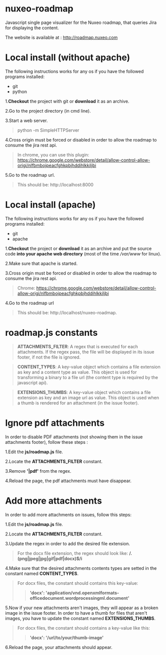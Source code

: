 nuxeo-roadmap
=============

Javascript single page visualizer for the Nuxeo roadmap, that queries Jira for displaying the content.

The website is available at : http://roadmap.nuxeo.com

Local install (without apache)
=

The following instructions works for any os if you have the followed programs installed: 
- git
- python

1.**Checkout** the project with git or **download** it as an archive.

2.Go to the project directory (in cmd line).

3.Start a web server.
> python -m SimpleHTTPServer

4.Cross origin must be forced or disabled in order to allow the roadmap to consume the jira rest api.
> In chrome, you can use this plugin: https://chrome.google.com/webstore/detail/allow-control-allow-origi/nlfbmbojpeacfghkpbjhddihlkkiljbi

5.Go to the roadmap url.
> This should be: http://localhost:8000

Local install (apache)
=

The following instructions works for any os if you have the followed programs installed: 
- git
- apache

1.**Checkout** the project or **download** it as an archive and put the source code **into your apache web directory** (most of the time */var/www* for linux).

2.Make sure that apache is started.

3.Cross origin must be forced or disabled in order to allow the roadmap to consume the jira rest api.
> Chrome: https://chrome.google.com/webstore/detail/allow-control-allow-origi/nlfbmbojpeacfghkpbjhddihlkkiljbi

4.Go to the roadmap url
> This should be: http://localhost/nuxeo-roadmap.

roadmap.js constants
=

>**ATTACHMENTS_FILTER**: A regex that is executed for each attachments. If the regex pass, the file will be displayed in its issue footer, if not the file is ignored.

>**CONTENT_TYPES**: A key-value object which contains a file extension as key and a content type as value. This object is used for transforming a binary to a file url (the content type is required by the javascript api).

>**EXTENSIONS_THUMBS**:  A key-value object which contains a file extension as key and an image url as value. This object is used when a thumb is rendered for an attachment (in the issue footer).

Ignore pdf attachments
=

In order to disable PDF attachments  (not showing them in the issue attachments footer), follow these steps :

1.Edit the **js/roadmap.js** file.

2.Locate the **ATTACHMENTS_FILTER** constant.

3.Remove **'|pdf'** from the regex.

4.Reload the page, the pdf attachments must have disappear.

Add more attachments
=

In order to add more attachments on issues, follow this steps:

1.Edit the **js/roadmap.js** file.

2.Locate the **ATTACHMENTS_FILTER** constant.

3.Update the regex in order to add the desired file extension.
 >For the docx file extension, the regex should look like: **/\.(png|jpeg|jpg|gif|pdf|docx)$/i**

4.Make sure that the desired attachments contents types are setted in the constant named **CONTENT_TYPES**.
>For docx files, the constant should contains this key-value:
>>**'docx': 'application/vnd.openxmlformats-officedocument.wordprocessingml.document'**

5.Now if your new attachments aren't images, they will appear as a broken image in the issue footer. In order to have a thumb for files that aren't images, you have to update the constant named **EXTENSIONS_THUMBS**.
>For docx files, the constant should contains a key-value like this:
>> **'docx': '/url/to/your/thumb-image'**

6.Reload the page, your attachments should appear.